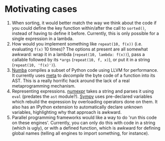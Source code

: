 # Motivating cases

1. When sorting, it would better match the way we think about the code if you could define the key function within/after the call to `sorted()`, instead of having to define it before. Currently, this is only possible for a single expression in a lambda.
2. How would you implement something like `repeat(10, f(x))` (i.e. evaluating `f(x)` 10 times)? The options at present are all somewhat awkward: wrap it in a lambda (`repeat(10, lambda: f(x))`), pass a callable followed by its `*args` (`repeat(10, f, x)`), or put it in a string (`repeat(10, 'f(x)')`).
3. [Numba](http://numba.pydata.org/) compiles a subset of Python code using LLVM for performance. It currently uses [meta](https://pypi.python.org/pypi/meta) to *decompile* the byte code of a function into its AST. This is a really horrific hack around the lack of a real metaprogramming mechanism.
4. Representing expressions. [numexpr](https://github.com/pydata/numexpr) takes a string and parses it using `eval` (predates the `ast` module?). [Sympy](http://sympy.org/en/index.html) uses pre-declared variables which rebuild the expression by overloading operators done on them. It also has an IPython extension to automatically declare unknown variables, highlighting why that approach is awkward.
5. Parallel programming frameworks would like a way to do 'run this code on these engines'. Currently, you can only do this with code in a string (which is ugly), or with a defined function, which is awkward for defining global names (telling all engines to import something, for instance).

